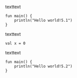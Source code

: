 texttext
```run-kotlin
fun main() {
    println("Hello world!5.1")
}
```

texttext
```
val x = 0
```
texttext
```run-kotlin
fun main() {
    println("Hello world!5.2")
}
```